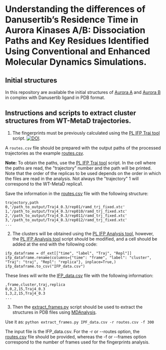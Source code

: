 # Understanding the differences of Danusertib’s Residence Time in Aurora Kinases A/B: Dissociation Paths and Key Residues Identified Using Conventional and Enhanced Molecular Dynamics Simulations.

## Initial structures

In this repository are available the initial structures of [Aurora A](Aurora_A-Danusertib.pdb) and [Aurora B](Aurora_B-Danusertib.pdb) in complex with Danusertib ligand in PDB format. 

## Instructions and scripts to extract cluster structures from WT-MetaD trajectories. 



1. The fingerprints must be previously calculated using the [PL IFP Traj tool](https://github.com/HITS-MCM/MD-IFP/blob/master/IFP_generation_examples_TRAJ.ipynb) script.  [![DOI](https://zenodo.org/badge/DOI/10.5281/zenodo.3981155.svg)](https://doi.org/10.5281/zenodo.3981155).

A ``routes.csv`` file should be prepared with the output paths of the processed trajectories as the example [routes.csv](scripts/routes.csv).

**Note:** To obtain the paths, use the [PL IFP Traj tool](https://github.com/HITS-MCM/MD-IFP/blob/master/IFP_generation_examples_TRAJ.ipynb) script. In the cell where the paths are read, the "trajectory" number and the path will be printed. Note that the order of the replicas to be used depends on the order in which the files are read in the analysis. Not always the "trajectory" 1 will correspond to the WT-MetaD replica1. 

Save the information in the [routes.csv](scripts/routes.csv) file with the following structure:

```
trajectory,path
0,'/path_to_output/Traj4_0.3/rep01/ramd_trj_fixed.xtc'
1,'/path_to_output/Traj4_0.3/rep010/ramd_trj_fixed.xtc'
2,'/path_to_output/Traj4_0.3/rep011/ramd_trj_fixed.xtc'
3,'/path_to_output/Traj4_0.3/rep012/ramd_trj_fixed.xtc'
...
```

2. The clusters will be obtained using the [PL IFP Analysis tool](https://github.com/HITS-MCM/MD-IFP/blob/master/IFP_generation_examples_Analysis.ipynb), however, the [PL IFP Analysis tool](https://github.com/HITS-MCM/MD-IFP/blob/master/IFP_generation_examples_Analysis.ipynb) script should be modified, and a cell should be added at the end with the following code: 

```
ifp_dataframe = df_ext[["time", "label", "Traj", "Repl"]]
ifp_dataframe.rename(columns={"time": "frame", "label": "cluster", "Traj": "traj", "Repl": "replica"}, inplace=True,)
ifp_dataframe.to_csv("IFP_data.csv")
```

These lines will write the [IFP_data.csv](scripts/IFP_data.csv) file with the following information:

```
,frame,cluster,traj,replica
0,0,2,15,Traj4_0.3
1,3,2,15,Traj4_0.3
...
```

3. Then the [extract_frames.py](scripts/extract_frames.py) script should be used to extract the structures in PDB files using [MDAnalysis](https://github.com/MDAnalysis/mdanalysis).

Use it as: 
``python extract_frames.py IPF_data.csv -r routes.csv -f 300``

The input file is the IFP_data.csv. For the -r or --routes option, the [routes.csv](scripts/routes.csv) file should be provided, whereas the -f or --frames option correspond to the number of frames used for the fingerprints analysis.


